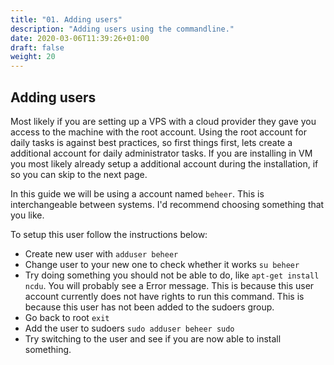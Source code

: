 ```yaml
---
title: "01. Adding users"
description: "Adding users using the commandline."
date: 2020-03-06T11:39:26+01:00
draft: false
weight: 20
---
```


## Adding users

Most likely if you are setting up a VPS with a cloud provider they gave you access to the machine with the root account. Using the root account for daily tasks is against best practices, so first things first, lets create a additional account for daily administrator tasks. If you are installing in VM you most likely already setup a additional account during the installation, if so you can skip to the next page.

In this guide we will be using a account named `beheer`. This is interchangeable between systems. I'd recommend choosing something that you like.

To setup this user follow the instructions below:

* Create new user with `adduser beheer`
* Change user to your new one to check whether it works `su beheer`
* Try doing something you should not be able to do, like `apt-get install ncdu`. You will probably see a Error message. This is because this user account currently does not have rights to run this command. This is because this user has not been added to the sudoers group.
* Go back to root `exit`
* Add the user to sudoers `sudo adduser beheer sudo`
* Try switching to the user and see if you are now able to install something.
